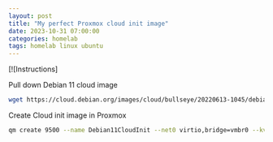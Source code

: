 ```yaml
---
layout: post
title: "My perfect Proxmox cloud init image"
date: 2023-10-31 07:00:00
categories: homelab
tags: homelab linux ubuntu
---
```


[![Instructions]

Pull down Debian 11 cloud image
```bash
wget https://cloud.debian.org/images/cloud/bullseye/20220613-1045/debian-11-genericcloud-amd64-20220613-1045.qcow2
```

Create Cloud init image in Proxmox
```bash
qm create 9500 --name Debian11CloudInit --net0 virtio,bridge=vmbr0 --kvm 0
```
